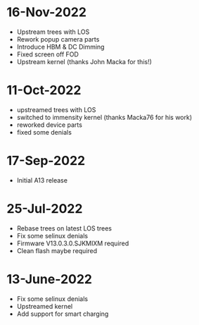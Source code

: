 # 16-Nov-2022
- Upstream trees with LOS
- Rework popup camera parts
- Introduce HBM & DC Dimming
- Fixed screen off FOD
- Upstream kernel (thanks John Macka for this!)

# 11-Oct-2022
- upstreamed trees with LOS
- switched to immensity kernel (thanks Macka76 for his work)
- reworked device parts
- fixed some denials

# 17-Sep-2022
- Initial A13 release

# 25-Jul-2022
- Rebase trees on latest LOS trees
- Fix some selinux denials
- Firmware V13.0.3.0.SJKMIXM required
- Clean flash maybe required

# 13-June-2022

- Fix some selinux denials
- Upstreamed kernel
- Add support for smart charging

